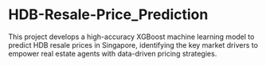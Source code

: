 # HDB-Resale-Price_Prediction
This project develops a high-accuracy XGBoost machine learning model to predict HDB resale prices in Singapore, identifying the key market drivers to empower real estate agents with data-driven pricing strategies.
